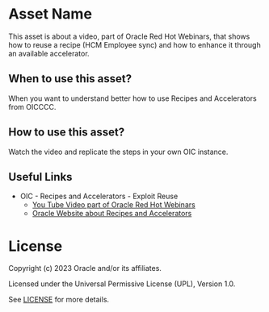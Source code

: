 # Asset Name

This asset is about a video, part of Oracle Red Hot Webinars, that shows how to reuse a recipe (HCM Employee sync) and how to enhance it through an available accelerator.

## When to use this asset?

When you want to understand better how to use Recipes and Accelerators from OICCCC.

## How to use this asset?

Watch the video and replicate the steps in your own OIC instance.

## Useful Links

- OIC - Recipes and Accelerators - Exploit Reuse
    - [You Tube Video part of Oracle Red Hot Webinars](https://www.youtube.com/watch?v=qt_vX5CpRL4)
    - [Oracle Website about Recipes and Accelerators](https://docs.oracle.com/en/cloud/paas/application-integration/find-recipes.html)


# License

Copyright (c) 2023 Oracle and/or its affiliates.

Licensed under the Universal Permissive License (UPL), Version 1.0.

See [LICENSE](https://github.com/oracle-devrel/technology-engineering/blob/folder-structure/LICENSE) for more details.
